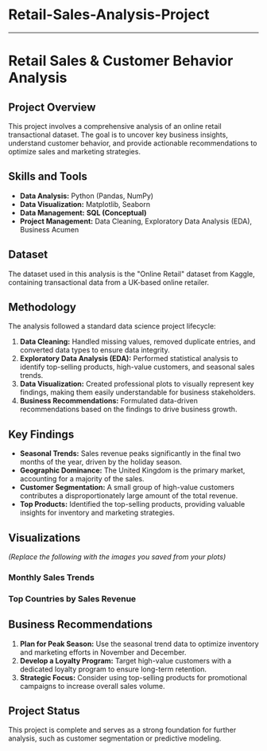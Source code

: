 # Retail-Sales-Analysis-Project
---
# Retail Sales & Customer Behavior Analysis

## Project Overview
This project involves a comprehensive analysis of an online retail transactional dataset. The goal is to uncover key business insights, understand customer behavior, and provide actionable recommendations to optimize sales and marketing strategies.

## Skills and Tools
* **Data Analysis:** Python (Pandas, NumPy)
* **Data Visualization:** Matplotlib, Seaborn
* **Data Management:** **SQL (Conceptual)**
* **Project Management:** Data Cleaning, Exploratory Data Analysis (EDA), Business Acumen

## Dataset
The dataset used in this analysis is the "Online Retail" dataset from Kaggle, containing transactional data from a UK-based online retailer.

## Methodology
The analysis followed a standard data science project lifecycle:
1.  **Data Cleaning:** Handled missing values, removed duplicate entries, and converted data types to ensure data integrity.
2.  **Exploratory Data Analysis (EDA):** Performed statistical analysis to identify top-selling products, high-value customers, and seasonal sales trends.
3.  **Data Visualization:** Created professional plots to visually represent key findings, making them easily understandable for business stakeholders.
4.  **Business Recommendations:** Formulated data-driven recommendations based on the findings to drive business growth.

## Key Findings
* **Seasonal Trends:** Sales revenue peaks significantly in the final two months of the year, driven by the holiday season.
* **Geographic Dominance:** The United Kingdom is the primary market, accounting for a majority of the sales.
* **Customer Segmentation:** A small group of high-value customers contributes a disproportionately large amount of the total revenue.
* **Top Products:** Identified the top-selling products, providing valuable insights for inventory and marketing strategies.

## Visualizations
*(Replace the following with the images you saved from your plots)*

### Monthly Sales Trends


### Top Countries by Sales Revenue


## Business Recommendations
1.  **Plan for Peak Season:** Use the seasonal trend data to optimize inventory and marketing efforts in November and December.
2.  **Develop a Loyalty Program:** Target high-value customers with a dedicated loyalty program to ensure long-term retention.
3.  **Strategic Focus:** Consider using top-selling products for promotional campaigns to increase overall sales volume.

## Project Status
This project is complete and serves as a strong foundation for further analysis, such as customer segmentation or predictive modeling.
